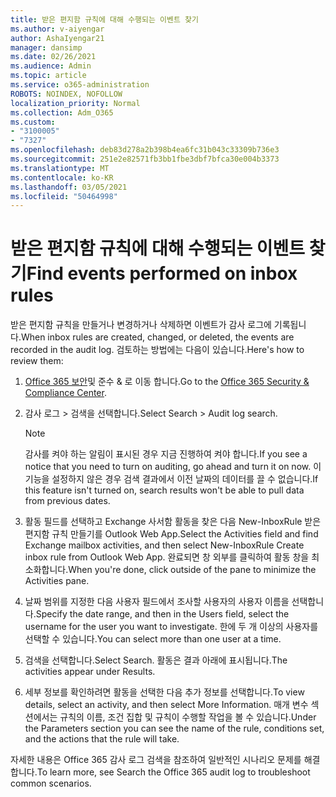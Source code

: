 ```yaml
---
title: 받은 편지함 규칙에 대해 수행되는 이벤트 찾기
ms.author: v-aiyengar
author: AshaIyengar21
manager: dansimp
ms.date: 02/26/2021
ms.audience: Admin
ms.topic: article
ms.service: o365-administration
ROBOTS: NOINDEX, NOFOLLOW
localization_priority: Normal
ms.collection: Adm_O365
ms.custom:
- "3100005"
- "7327"
ms.openlocfilehash: deb83d278a2b398b4ea6fc31b043c33309b736e3
ms.sourcegitcommit: 251e2e82571fb3bb1fbe3dbf7bfca30e004b3373
ms.translationtype: MT
ms.contentlocale: ko-KR
ms.lasthandoff: 03/05/2021
ms.locfileid: "50464998"
---
```

# <a name="find-events-performed-on-inbox-rules"></a><span data-ttu-id="e2854-102">받은 편지함 규칙에 대해 수행되는 이벤트 찾기</span><span class="sxs-lookup"><span data-stu-id="e2854-102">Find events performed on inbox rules</span></span>

<span data-ttu-id="e2854-103">받은 편지함 규칙을 만들거나 변경하거나 삭제하면 이벤트가 감사 로그에 기록됩니다.</span><span class="sxs-lookup"><span data-stu-id="e2854-103">When inbox rules are created, changed, or deleted, the events are recorded in the audit log.</span></span> <span data-ttu-id="e2854-104">검토하는 방법에는 다음이 있습니다.</span><span class="sxs-lookup"><span data-stu-id="e2854-104">Here's how to review them:</span></span>

1. <span data-ttu-id="e2854-105">[Office 365 보안](https://go.microsoft.com/fwlink/p/?linkid=2077143)및 준수 & 로 이동 합니다.</span><span class="sxs-lookup"><span data-stu-id="e2854-105">Go to the [Office 365 Security & Compliance Center](https://go.microsoft.com/fwlink/p/?linkid=2077143).</span></span>
1. <span data-ttu-id="e2854-106">감사 로그 > 검색을 선택합니다.</span><span class="sxs-lookup"><span data-stu-id="e2854-106">Select Search > Audit log search.</span></span>

    > [!NOTE]
    > <span data-ttu-id="e2854-107">감사를 켜야 하는 알림이 표시된 경우 지금 진행하여 켜야 합니다.</span><span class="sxs-lookup"><span data-stu-id="e2854-107">If you see a notice that you need to turn on auditing, go ahead and turn it on now.</span></span> <span data-ttu-id="e2854-108">이 기능을 설정하지 않은 경우 검색 결과에서 이전 날짜의 데이터를 끌 수 없습니다.</span><span class="sxs-lookup"><span data-stu-id="e2854-108">If this feature isn't turned on, search results won't be able to pull data from previous dates.</span></span>
1. <span data-ttu-id="e2854-109">활동 필드를 선택하고 Exchange 사서함 활동을 찾은 다음 New-InboxRule 받은 편지함 규칙 만들기를 Outlook Web App.</span><span class="sxs-lookup"><span data-stu-id="e2854-109">Select the Activities field and find Exchange mailbox activities, and then select New-InboxRule Create inbox rule from Outlook Web App.</span></span> <span data-ttu-id="e2854-110">완료되면 창 외부를 클릭하여 활동 창을 최소화합니다.</span><span class="sxs-lookup"><span data-stu-id="e2854-110">When you're done, click outside of the pane to minimize the Activities pane.</span></span>
1. <span data-ttu-id="e2854-111">날짜 범위를 지정한 다음 사용자 필드에서 조사할 사용자의 사용자 이름을 선택합니다.</span><span class="sxs-lookup"><span data-stu-id="e2854-111">Specify the date range, and then in the Users field, select the username for the user you want to investigate.</span></span> <span data-ttu-id="e2854-112">한에 두 개 이상의 사용자를 선택할 수 있습니다.</span><span class="sxs-lookup"><span data-stu-id="e2854-112">You can select more than one user at a time.</span></span>
1. <span data-ttu-id="e2854-113">검색을 선택합니다.</span><span class="sxs-lookup"><span data-stu-id="e2854-113">Select Search.</span></span> <span data-ttu-id="e2854-114">활동은 결과 아래에 표시됩니다.</span><span class="sxs-lookup"><span data-stu-id="e2854-114">The activities appear under Results.</span></span>
1. <span data-ttu-id="e2854-115">세부 정보를 확인하려면 활동을 선택한 다음 추가 정보를 선택합니다.</span><span class="sxs-lookup"><span data-stu-id="e2854-115">To view details, select an activity, and then select More Information.</span></span> <span data-ttu-id="e2854-116">매개 변수 섹션에서는 규칙의 이름, 조건 집합 및 규칙이 수행할 작업을 볼 수 있습니다.</span><span class="sxs-lookup"><span data-stu-id="e2854-116">Under the Parameters section you can see the name of the rule, conditions set, and the actions that the rule will take.</span></span>

<span data-ttu-id="e2854-117">자세한 내용은 Office 365 감사 로그 검색을 참조하여 일반적인 시나리오 문제를 해결합니다.</span><span class="sxs-lookup"><span data-stu-id="e2854-117">To learn more, see Search the Office 365 audit log to troubleshoot common scenarios.</span></span>